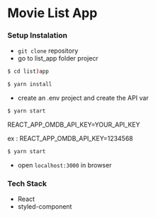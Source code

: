 # Movie List App

### Setup Instalation

- `git clone` repository
-  go to list_app folder projecr
```sh
$ cd list)app
```
 ```sh
$ yarn install
```

- create an .env project and create the API var
```sh
$ yarn start
``` 
REACT_APP_OMDB_API_KEY=YOUR_API_KEY

ex :
REACT_APP_OMDB_API_KEY=1234568
```sh
$ yarn start
```
- open `localhost:3000` in browser

### Tech Stack
- React
- styled-component

